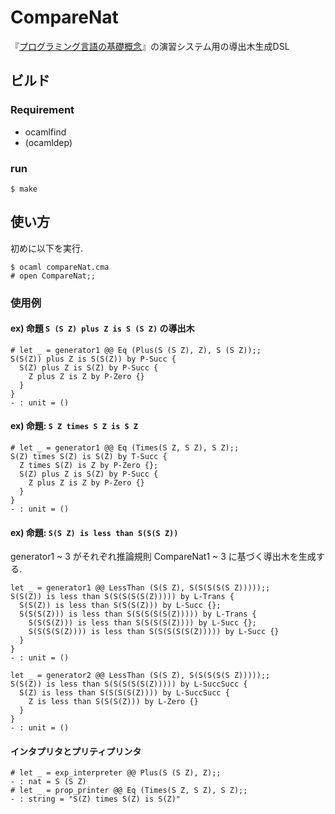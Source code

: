 # CompareNat
『[プログラミング言語の基礎概念](https://www.fos.kuis.kyoto-u.ac.jp/~igarashi/CoPL/)』の演習システム用の導出木生成DSL

## ビルド
### Requirement
- ocamlfind
- (ocamldep)

### run
```
$ make
```

## 使い方
初めに以下を実行.
```
$ ocaml compareNat.cma
# open CompareNat;;
```

### 使用例
#### ex) 命題 `S (S Z) plus Z is S (S Z)` の導出木
```
# let _ = generator1 @@ Eq (Plus(S (S Z), Z), S (S Z));;
S(S(Z)) plus Z is S(S(Z)) by P-Succ {
  S(Z) plus Z is S(Z) by P-Succ {
    Z plus Z is Z by P-Zero {}
  }
}
- : unit = ()
```

#### ex) 命題:  `S Z times S Z is S Z`
```
# let _ = generator1 @@ Eq (Times(S Z, S Z), S Z);;
S(Z) times S(Z) is S(Z) by T-Succ {
  Z times S(Z) is Z by P-Zero {};
  S(Z) plus Z is S(Z) by P-Succ {
    Z plus Z is Z by P-Zero {}
  }
}
- : unit = ()
```

#### ex) 命題:  `S(S Z) is less than S(S(S Z))`
generator1 ~ 3 がそれぞれ推論規則 CompareNat1 ~ 3 に基づく導出木を生成する.

```
let _ = generator1 @@ LessThan (S(S Z), S(S(S(S(S Z)))));;
S(S(Z)) is less than S(S(S(S(S(Z))))) by L-Trans {
  S(S(Z)) is less than S(S(S(Z))) by L-Succ {};
  S(S(S(Z))) is less than S(S(S(S(S(Z))))) by L-Trans {
    S(S(S(Z))) is less than S(S(S(S(Z)))) by L-Succ {};
    S(S(S(S(Z)))) is less than S(S(S(S(S(Z))))) by L-Succ {}
  }
}
- : unit = ()
```

```
let _ = generator2 @@ LessThan (S(S Z), S(S(S(S(S Z)))));;
S(S(Z)) is less than S(S(S(S(S(Z))))) by L-SuccSucc {
  S(Z) is less than S(S(S(S(Z)))) by L-SuccSucc {
    Z is less than S(S(S(Z))) by L-Zero {}
  }
}
- : unit = ()
```


#### インタプリタとプリティプリンタ
```
# let _ = exp_interpreter @@ Plus(S (S Z), Z);;
- : nat = S (S Z)
# let _ = prop_printer @@ Eq (Times(S Z, S Z), S Z);;
- : string = "S(Z) times S(Z) is S(Z)"
```
